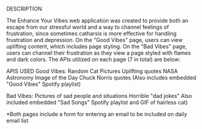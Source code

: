 DESCRIPTION

The Enhance Your Vibes web application was created to provide both an escape from our stressful world and a way to channel feelings of frustration, since sometimes 
catharsis is more effective for handling frustration and depression. On the "Good Vibes" page, users can view uplifting content, which includes page styling. On the "Bad Vibes" page, users can channel their frustration as they view a page styled with flames and dark colors. The APIs utilized on each page (7 in total) are below:

APIS USED
Good Vibes:
Random Cat Pictures
Uplifting quotes
NASA Astronomy Image of the Day
Chuck Norris quotes
(Also includes embedded "Good Vibes" Spotify playlist)

Bad Vibes:
Pictures of sad people and situations
Horrible "dad jokes"
Also included embedded "Sad Songs" Spotify playlist and GIF of hairless cat)

*Both pages include a form for entering an email to be included on daily email list
